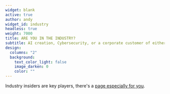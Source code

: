 ```yaml
---
widget: blank
active: true
author: andy
widget_id: industry
headless: true
weight: 7000
title: ARE YOU IN THE INDUSTRY?
subtitle: AI creation, Cybersecurity, or a corporate customer of either?
design:
  columns: "2"
  background:
    text_color_light: false
    image_darken: 0
    color: ""
---
```


Industry insiders are key players, there's a [page especially for you](/industry).